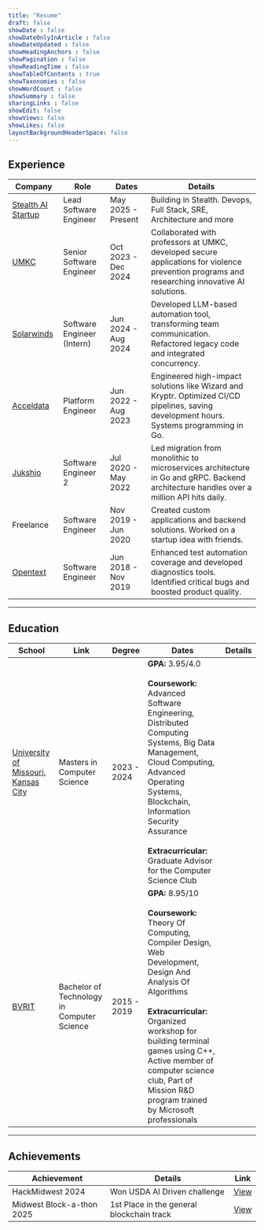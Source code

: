 ```yaml
---
title: "Resume"
draft: false
showDate : false
showDateOnlyInArticle : false
showDateUpdated : false
showHeadingAnchors : false
showPagination : false
showReadingTime : false
showTableOfContents : true
showTaxonomies : false
showWordCount : false
showSummary : false
sharingLinks : false
showEdit: false
showViews: false
showLikes: false
layoutBackgroundHeaderSpace: false
---
```


## Experience

<table>
    <thead>
        <tr>
            <th>Company</th>
            <th>Role</th>
            <th>Dates</th>
            <th>Details</th>
        </tr>
    </thead>
    <tbody>
        <tr>
            <td><a href="_" target="_blank">Stealth AI Startup</a></td>
            <td>Lead Software Engineer</td>
            <td>May 2025 - Present</td>
            <td>
                Building in Stealth. Devops, Full Stack, SRE, Architecture and more
            </td>
        </tr>
        <tr>
            <td><a href="https://dsaic.umkc.edu/" target="_blank">UMKC</a></td>
            <td>Senior Software Engineer</td>
            <td>Oct 2023 - Dec 2024</td>
            <td>
                Collaborated with professors at UMKC, developed secure applications for violence prevention programs and researching innovative AI solutions.
            </td>
        </tr>
        <tr>
            <td><a href="https://www.solarwinds.com/" target="_blank">Solarwinds</a></td>
            <td>Software Engineer (Intern)</td>
            <td>Jun 2024 - Aug 2024</td>
            <td>
                Developed LLM-based automation tool, transforming team communication. Refactored legacy code and integrated concurrency.
            </td>
        </tr>
        <tr>
            <td><a href="https://www.acceldata.io/" target="_blank">Acceldata</a></td>
            <td>Platform Engineer</td>
            <td>Jun 2022 - Aug 2023</td>
            <td>
                Engineered high-impact solutions like Wizard and Kryptr. Optimized CI/CD pipelines, saving development hours. Systems programming in Go.
            </td>
        </tr>
        <tr>
            <td><a href="https://www.jukshio.com/" target="_blank">Jukshio</a></td>
            <td>Software Engineer 2</td>
            <td>Jul 2020 - May 2022</td>
            <td>
                Led migration from monolithic to microservices architecture in Go and gRPC. Backend architecture handles over a million API hits daily.
            </td>
        </tr>
        <tr>
            <td>Freelance</td>
            <td>Software Engineer</td>
            <td>Nov 2019 - Jun 2020</td>
            <td>
                Created custom applications and backend solutions. Worked on a startup idea with friends.
            </td>
        </tr>
        <tr>
            <td><a href="https://www.opentext.com/" target="_blank">Opentext</a></td>
            <td>Software Engineer</td>
            <td>Jun 2018 - Nov 2019</td>
            <td>
                Enhanced test automation coverage and developed diagnostics tools. Identified critical bugs and boosted product quality.
            </td>
        </tr>
    </tbody>
</table>

---

## Education

<table>
    <thead>
        <tr>
            <th>School</th>
            <th>Link</th>
            <th>Degree</th>
            <th>Dates</th>
            <th>Details</th>
        </tr>
    </thead>
    <tbody>
        <tr>
            <td><a href="https://www.umkc.edu/" target="_blank">University of Missouri, Kansas City</a></td>
            <td>Masters in Computer Science</td>
            <td>2023 - 2024</td>
            <td>
                <strong>GPA:</strong> 3.95/4.0
                <br><br>
                <strong>Coursework:</strong> Advanced Software Engineering, Distributed Computing Systems, Big Data Management, Cloud Computing, Advanced Operating Systems, Blockchain, Information Security Assurance
                <br><br>
                <strong>Extracurricular:</strong> Graduate Advisor for the Computer Science Club
            </td>
        </tr>
        <tr>
            <td><a href="https://bvrit.ac.in/" target="_blank">BVRIT</a></td>
            <td>Bachelor of Technology in Computer Science</td>
            <td>2015 - 2019</td>
            <td>
                <strong>GPA:</strong> 8.95/10
                <br><br>
                <strong>Coursework:</strong> Theory Of Computing, Compiler Design, Web Development, Design And Analysis Of Algorithms
                <br><br>
                <strong>Extracurricular:</strong> Organized workshop for building terminal games using C++, Active member of computer science club, Part of Mission R&D program trained by Microsoft professionals
            </td>
        </tr>
    </tbody>
</table>

---

## Achievements

<table>
    <thead>
        <tr>
            <th>Achievement</th>
            <th>Details</th>
            <th>Link</th>
        </tr>
    </thead>
    <tbody>
        <tr>
            <td>HackMidwest 2024</td>
            <td>Won USDA AI Driven challenge</td>
            <td><a href="https://www.linkedin.com/posts/rahulmysore23_hackmidwest2024-usdachallenge-agriculturaltech-activity-7248075478459113472-f4G7" target="_blank">View</a></td>
        </tr>
        <tr>
            <td>Midwest Block-a-thon 2025</td>
            <td>1st Place in the general blockchain track</td>
            <td><a href="https://devpost.com/software/block-a-tick" target="_blank">View</a></td>
        </tr>
    </tbody>
</table>
